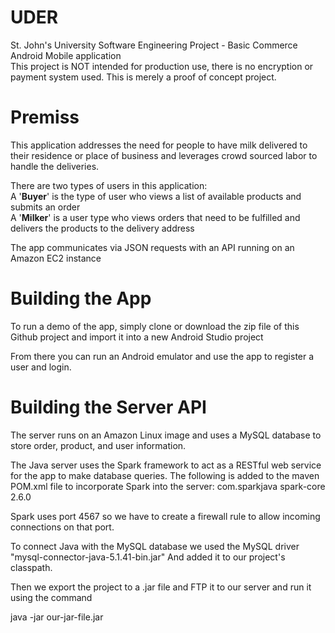 # UDER
St. John's University Software Engineering Project - Basic Commerce Android Mobile application<br>
This project is NOT intended for production use, there is no encryption or payment system used. This is merely a proof of concept project.

# Premiss
This application addresses the need for people to have milk delivered to their residence or place of business and leverages crowd sourced labor to handle the deliveries. 

There are two types of users in this application: 
<br>A '<b>Buyer</b>' is the type of user who views a list of available products and submits an order
<br>A '<b>Milker</b>' is a user type who views orders that need to be fulfilled and delivers the products to the delivery address

The app communicates via JSON requests with an API running on an Amazon EC2 instance

# Building the App
To run a demo of the app, simply clone or download the zip file of this Github project and import it into a new Android Studio project

From there you can run an Android emulator and use the app to register a user and login.

# Building the Server API

The server runs on an Amazon Linux image and uses a MySQL database to store order, product, and user information.

The Java server uses the Spark framework to act as a RESTful web service for the app to make database queries.
The following is added to the maven POM.xml file to incorporate Spark into the server:
<dependency>
    <groupId>com.sparkjava</groupId>
    <artifactId>spark-core</artifactId>
    <version>2.6.0</version>
</dependency>

Spark uses port 4567 so we have to create a firewall rule to allow incoming connections on that port.

To connect Java with the MySQL database we used the MySQL driver "mysql-connector-java-5.1.41-bin.jar"
And added it to our project's classpath.

Then we export the project to a .jar file and FTP it to our server and run it using the command

java -jar our-jar-file.jar
